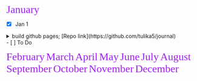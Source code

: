 <span style="color: #A020F0; font-family: 'Segoe Script' ;font-size: 2em"> January</span>
- [x] Jan 1 
<details>
<summary> build github pages; [Repo link](https://github.com/tulika5/journal) </summary>
 create new github repo 
create a config.yml file setting a theme and title etc 
create your content in .md file  
go to github repo->settings->code and automation->pages->github pages; select the branch  
on top it will notify that website has been hosted at a link 
can beautify sites by adding themes in .config file
</details>
- [ ] To Do 

<span style="color: #A020F0; font-family: 'Segoe Script' ;font-size: 2em"> February</span> 
<span style="color: #A020F0; font-family: 'Segoe Script' ;font-size: 2em"> March</span> 
<span style="color: #A020F0; font-family: 'Segoe Script' ;font-size: 2em"> April</span> 
<span style="color: #A020F0; font-family: 'Segoe Script' ;font-size: 2em"> May</span> 
<span style="color: #A020F0; font-family: 'Segoe Script' ;font-size: 2em"> June</span> 
<span style="color: #A020F0; font-family: 'Segoe Script' ;font-size: 2em"> July</span> 
<span style="color: #A020F0; font-family: 'Segoe Script' ;font-size: 2em"> August</span> 
<span style="color: #A020F0; font-family: 'Segoe Script' ;font-size: 2em"> September</span> 
<span style="color: #A020F0; font-family: 'Segoe Script' ;font-size: 2em"> October</span> 
<span style="color: #A020F0; font-family: 'Segoe Script' ;font-size: 2em"> November</span> 
<span style="color: #A020F0; font-family: 'Segoe Script' ;font-size: 2em"> December</span> 

